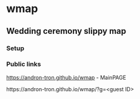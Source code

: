 # wmap
## Wedding ceremony slippy map
### Setup
### Public links
https://andron-tron.github.io/wmap - MainPAGE

https:\/\/andron-tron.github.io\/wmap\/?g=\<guest ID>
 
